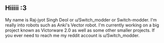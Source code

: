 ## Hiiiii :3
My name is Raj-jyot Singh Deol or u/Switch_modder or Switch-modder. I'm really into robots such as Anki's Vector robot. I'm currently working on a big project known as Victorware 2.0 as well as some other smaller projects. 
If you ever need to reach me my reddit account is u/Switch_modder.
<!--
**Switch-modder/Switch-modder** is a ✨ _special_ ✨ repository because its `README.md` (this file) appears on your GitHub profile.

Here are some ideas to get you started:

- 🔭 I’m currently working on ...
- 🌱 I’m currently learning ...
- 👯 I’m looking to collaborate on ...
- 🤔 I’m looking for help with ...
- 💬 Ask me about ...
- 📫 How to reach me: ...
- 😄 Pronouns: ...
- ⚡ Fun fact: ...
-->
